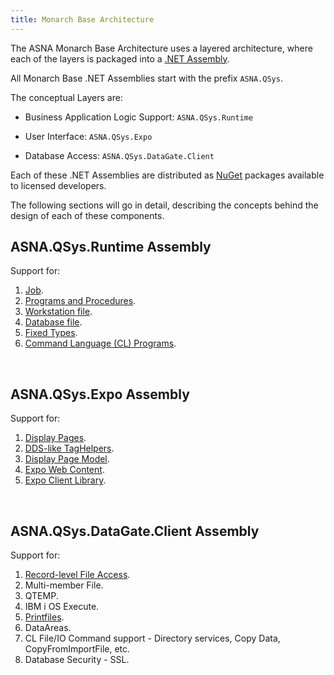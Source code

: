 ```yaml
---
title: Monarch Base Architecture
---
```


The ASNA Monarch Base Architecture uses a layered architecture, where each of the layers is packaged into a [.NET Assembly](https://docs.microsoft.com/en-us/dotnet/standard/assembly/).

All Monarch Base .NET Assemblies start with the prefix `ASNA.QSys`. 

The conceptual Layers are:

- Business Application Logic Support: `ASNA.QSys.Runtime`

- User Interface: `ASNA.QSys.Expo`

- Database Access: `ASNA.QSys.DataGate.Client`

Each of these .NET Assemblies are distributed as [NuGet](https://docs.microsoft.com/en-us/nuget/what-is-nuget) packages available to licensed developers.

The following sections will go in detail, describing the concepts behind the design of each of these components.

## ASNA.QSys.Runtime Assembly
Support for:
1. [Job](/concepts/architecture/qsys-job.html).
2. [Programs and Procedures](/concepts/program-structure/qsys-program.html).
3. [Workstation file](/concepts/program-structure/qsys-workstationfile.html).
4. [Database file](/concepts/program-structure/qsys-databasefile.html).
5. [Fixed Types](/concepts/program-structure/qsys-fixedtypes.html).
6. [Command Language (CL) Programs](/concepts/program-structure/qsys-cl-program.html).

<br>

## ASNA.QSys.Expo Assembly
Support for:
1. [Display Pages](/concepts/user-interface/qsys-expo-display-pages.html).
2. [DDS-like TagHelpers](/concepts/user-interface/qsys-expo-dds-elements.html).
3. [Display Page Model](/concepts/user-interface/qsys-expo-display-page-model.html).
4. [Expo Web Content](/concepts/user-interface/qsys-expo-web-content.html).
5. [Expo Client Library](/concepts/user-interface/qsys-expo-client-library.html).


<br>

## ASNA.QSys.DataGate.Client Assembly
Support for:

1. [Record-level File Access](/concepts/program-structure/qsys-databasefile.html).
2. Multi-member File.
3. QTEMP.
4. IBM i OS Execute.
5. [Printfiles](/concepts/printing/printing-introduction.html).
6. DataAreas.
7. CL File/IO Command support - Directory services, Copy Data, CopyFromImportFile, etc.
8. Database Security - SSL.

